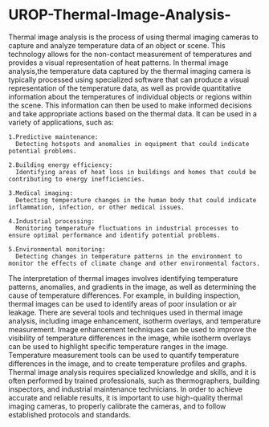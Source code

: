 # UROP-Thermal-Image-Analysis-
Thermal image analysis is the process of using thermal imaging cameras to capture and analyze temperature data of an object or scene.
This technology allows for the non-contact measurement of temperatures and provides a visual representation of heat patterns.
In thermal image analysis,the temperature data captured by the thermal imaging camera is typically processed using specialized software that can produce a visual representation of the temperature data, as well as provide quantitative information about the temperatures of individual objects or regions within the scene.
This information can then be used to make informed decisions and take appropriate actions based on the thermal data.
It can be used in a variety of applications, such as:
    
    1.Predictive maintenance:
      Detecting hotspots and anomalies in equipment that could indicate potential problems.

    2.Building energy efficiency:
      Identifying areas of heat loss in buildings and homes that could be contributing to energy inefficiencies.

    3.Medical imaging:
      Detecting temperature changes in the human body that could indicate inflammation, infection, or other medical issues.

    4.Industrial processing:
      Monitoring temperature fluctuations in industrial processes to ensure optimal performance and identify potential problems.

    5.Environmental monitoring:
      Detecting changes in temperature patterns in the environment to monitor the effects of climate change and other environmental factors.
  
The interpretation of thermal images involves identifying temperature patterns, anomalies, and gradients in the image, as well as determining the cause of temperature differences.
For example, in building inspection, thermal images can be used to identify areas of poor insulation or air leakage.
There are several tools and techniques used in thermal image analysis, including image enhancement, isotherm overlays, and temperature measurement.
Image enhancement techniques can be used to improve the visibility of temperature differences in the image, while isotherm overlays can be used to highlight specific temperature ranges in the image.
Temperature measurement tools can be used to quantify temperature differences in the image, and to create temperature profiles and graphs.
Thermal image analysis requires specialized knowledge and skills, and it is often performed by trained professionals, such as thermographers, building inspectors, and industrial maintenance technicians.
In order to achieve accurate and reliable results, it is important to use high-quality thermal imaging cameras, to properly calibrate the cameras, and to follow established protocols and standards.
